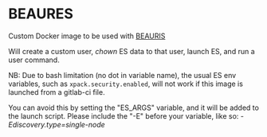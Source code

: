 # BEAURES

Custom Docker image to be used with [BEAURIS](https://gitlab.com/beaur1s/beauris)

Will create a custom user, *chown* ES data to that user, launch ES, and run a user command.

NB: Due to bash limitation (no dot in variable name), the usual ES env variables, such as `xpack.security.enabled`, will not work if this image is launched from a gitlab-ci file.

You can avoid this by setting the "ES_ARGS" variable, and it will be added to the launch script.
Please include the "-E" before your variable, like so: *-Ediscovery.type=single-node*
